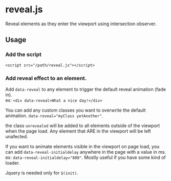 # reveal.js

Reveal elements as they enter the viewport using intersection observer.

## Usage

### Add the script

```<script src="/path/reveal.js"></script>```

### Add reveal effect to an element.

Add ```data-reveal``` to any element to trigger the default reveal animation (fade in).  
ex: ```<div data-reveal>What a nice day!</div>```

You can add any custom classes you want to overwrite the default animation. ```data-reveal="myClass yetAnother"```.

the class ```unrevealed``` will be added to all elements outside of the viewport when the page load. Any element that ARE in the viewport will be left unafected.

If you want to animate elements visible in the viewport on page load, you can add ```data-reveal-initialdelay``` anywhere in the page with a value in ms. ex: ```data-reveal-initialdelay="800"```. Mostly useful if you have some kind of loader.

Jquery is needed only for ```$(init)```.
